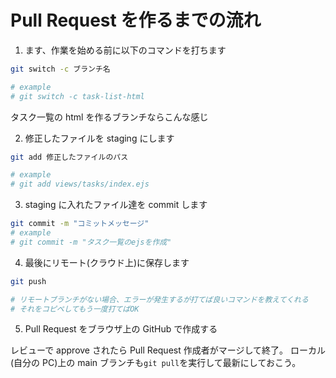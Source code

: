 # Pull Request を作るまでの流れ

1. ます、作業を始める前に以下のコマンドを打ちます

```sh
git switch -c ブランチ名

# example
# git switch -c task-list-html
```

タスク一覧の html を作るブランチならこんな感じ

2. 修正したファイルを staging にします

```sh
git add 修正したファイルのパス

# example
# git add views/tasks/index.ejs
```

3. staging に入れたファイル達を commit します

```sh
git commit -m "コミットメッセージ"
# example
# git commit -m "タスク一覧のejsを作成"
```

4. 最後にリモート(クラウド上)に保存します

```sh
git push

# リモートブランチがない場合、エラーが発生するが打てば良いコマンドを教えてくれる
# それをコピペしてもう一度打てばOK
```

5. Pull Request をブラウザ上の GitHub で作成する

レビューで approve されたら Pull Request 作成者がマージして終了。
ローカル(自分の PC)上の main ブランチも`git pull`を実行して最新にしておこう。
